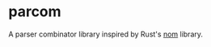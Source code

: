 # parcom

A parser combinator library inspired by Rust's [nom] library.

[nom]: https://crates.io/crates/nom
